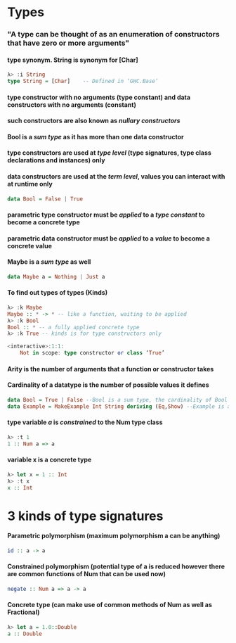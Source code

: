 # Types
### "A type can be thought of as an enumeration of constructors that have zero or more arguments"

#### type synonym. String is synonym for [Char]
```haskell
λ> :i String
type String = [Char]    -- Defined in ‘GHC.Base’
```

#### type constructor with no arguments (type constant) and data constructors with no arguments (constant)
#### such constructors are also known as *nullary constructors*
#### Bool is a *sum type* as it has more than one data constructor
#### type constructors are used at *type level* (type signatures, type class declarations and instances) only
#### data constructors are used at the *term level*, values you can interact with at runtime only
````haskell
data Bool = False | True
````

#### parametric type constructor must be *applied* to a *type constant* to become a concrete type
#### parametric data constructor must be *applied* to a *value* to become a concrete value
#### Maybe is a *sum type* as well
```haskell
data Maybe a = Nothing | Just a
```

#### To find out types of types (Kinds)
```haskell
λ> :k Maybe
Maybe :: * -> * -- like a function, waiting to be applied
λ> :k Bool
Bool :: * -- a fully applied concrete type
λ> :k True -- kinds is for type constructors only

<interactive>:1:1:
    Not in scope: type constructor or class ‘True’
```

#### Arity is the number of arguments that a function or constructor takes
#### Cardinality of a datatype is the number of possible values it defines
```haskell
data Bool = True | False --Bool is a sum type, the cardinality of Bool is 2
data Example = MakeExample Int String deriving (Eq,Show) --Example is a product type, the cardinality of Example is the product of possible values of Int and String
```

#### **type variable** *a* is *constrained* to the Num **type class**
```haskell
λ> :t 1
1 :: Num a => a
```

#### variable x is a **concrete type**
```haskell
λ> let x = 1 :: Int
λ> :t x
x :: Int
```

# 3 kinds of type signatures

#### Parametric polymorphism (maximum polymorphism a can be anything)
```haskell
id :: a -> a
```
#### Constrained polymorphism (potential type of a is reduced however there are common functions of Num that can be used now)
```haskell
negate :: Num a => a -> a
```
#### Concrete type (can make use of common methods of Num as well as Fractional)
```haskell
λ> let a = 1.0::Double
a :: Double
```
